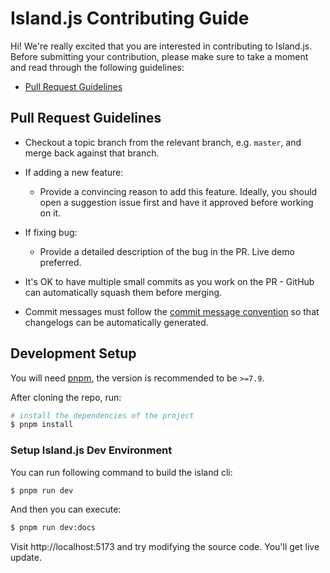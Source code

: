 # Island.js Contributing Guide

Hi! We're really excited that you are interested in contributing to Island.js. Before submitting your contribution, please make sure to take a moment and read through the following guidelines:

- [Pull Request Guidelines](#pull-request-guidelines)

## Pull Request Guidelines

- Checkout a topic branch from the relevant branch, e.g. `master`, and merge back against that branch.

- If adding a new feature:

  - Provide a convincing reason to add this feature. Ideally, you should open a suggestion issue first and have it approved before working on it.

- If fixing bug:

  - Provide a detailed description of the bug in the PR. Live demo preferred.

- It's OK to have multiple small commits as you work on the PR - GitHub can automatically squash them before merging.

- Commit messages must follow the [commit message convention](./commit-convention.md) so that changelogs can be automatically generated.

## Development Setup

You will need [pnpm](https://pnpm.io), the version is recommended to be `>=7.9`.

After cloning the repo, run:

```sh
# install the dependencies of the project
$ pnpm install
```

### Setup Island.js Dev Environment

You can run following command to build the island cli:

```sh
$ pnpm run dev
```

And then you can execute:

```sh
$ pnpm run dev:docs
```

Visit http://localhost:5173 and try modifying the source code. You'll get live update.

